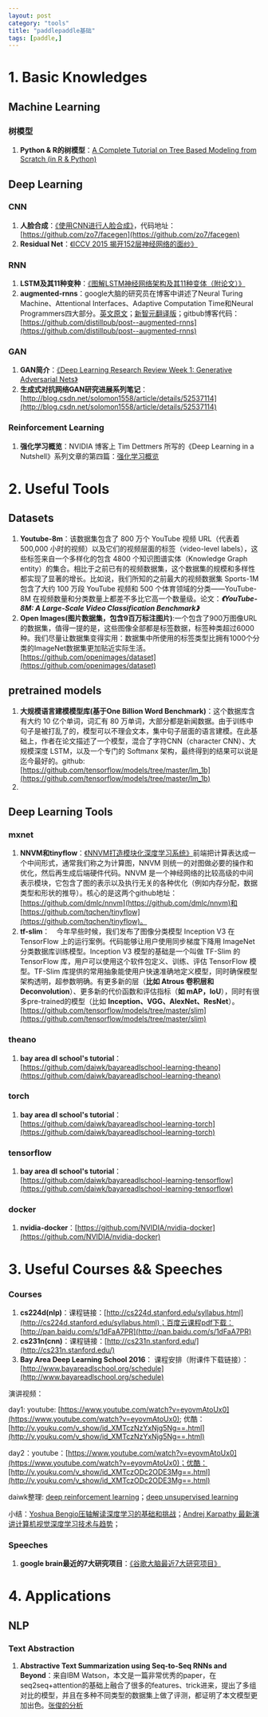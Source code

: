 ```yaml
---
layout: post
category: "tools"
title: "paddlepaddle基础"
tags: [paddle,]
---
```

# **1. Basic Knowledges**
 
## Machine Learning
 
### **树模型**
 
1. **Python & R的树模型**：[A Complete Tutorial on Tree Based Modeling from Scratch (in R & Python)](https://www.analyticsvidhya.com/blog/2016/04/complete-tutorial-tree-based-modeling-scratch-in-python) 

## Deep Learning 
 
### CNN
 
1. **人脸合成**：[《使用CNN进行人脸合成》](https://mp.weixin.qq.com/s?__biz=MzI3MTA0MTk1MA==&mid=2651987619&idx=2&sn=dfafcfe8956f4ca686532271cc1b0326&chksm=f1216a52c656e3446fe34187945a48e61ca49bdca187f5c56aab3d59829540e60645949856a4&mpshare=1&scene=1&srcid=1002uGDVOwvDY4eeWR5mzos9&pass_ticket=lD2bnuoAxxbEWgy8KxGVnWVzLL%2FeiSX9MsE68ZdaZQzVoXKXHlCJQ3sVCfTnR7MQ#rd)，代码地址：[https://github.com/zo7/facegen](https://github.com/zo7/facegen)
2. **Residual Net**：[《ICCV 2015 揭开152层神经网络的面纱》](https://mp.weixin.qq.com/s?__biz=MzAwMjM3MTc5OA==&mid=402120336&idx=1&sn=4bdc7abbfe47bc342c86129e1a18ff34&scene=18&mpshare=1&scene=1&srcid=1002wbRSWdlbb0r77vY5iWAo&pass_ticket=DoiMlYDlmCK%2FTS99n6JzBzzsHdN7QoyC81j%2BvUNHFkqqmuADrJsZlH0yXSTgpVEB#rd)
 
### RNN
 
1. **LSTM及其11种变种**：[《图解LSTM神经网络架构及其11种变体（附论文）》](https://mp.weixin.qq.com/s?__biz=MzA3MzI4MjgzMw==&mid=2650719562&idx=1&sn=ad6693cdeaa18034ed1c53271f642ef7&chksm=871b0134b06c8822bf89781a81081c161eb82b06d0c20b655bd7b991202d363b6c233ef137ff&scene=0&pass_ticket=lD2bnuoAxxbEWgy8KxGVnWVzLL%2FeiSX9MsE68ZdaZQzVoXKXHlCJQ3sVCfTnR7MQ#rd)
2. **augmented-rnns**：google大脑的研究员在博客中讲述了Neural Turing Machine、Attentional Interfaces、Adaptive Computation Time和Neural Programmers四大部分。[英文原文](http://distill.pub/2016/augmented-rnns/)；[新智元翻译版](https://mp.weixin.qq.com/s?__biz=MzI3MTA0MTk1MA==&mid=2651986905&idx=4&sn=dcfdeb7c92826c0603569d5a86025536&chksm=f1216f28c656e63e309d7c92fd06a1c67ac96ebea2a8c6f90169cd944876fb367a8bf819b4f4&mpshare=1&scene=1&srcid=1002ho2GSC2PTnFhFUio3EYj&pass_ticket=DoiMlYDlmCK%2FTS99n6JzBzzsHdN7QoyC81j%2BvUNHFkqqmuADrJsZlH0yXSTgpVEB#rd)；gitbub博客代码：[https://github.com/distillpub/post--augmented-rnns](https://github.com/distillpub/post--augmented-rnns)
 
### GAN
 
1. **GAN简介**：[《Deep Learning Research Review Week 1: Generative Adversarial Nets》](https://adeshpande3.github.io/adeshpande3.github.io/Deep-Learning-Research-Review-Week-1-Generative-Adversarial-Nets)
2. **生成式对抗网络GAN研究进展系列笔记**：[http://blog.csdn.net/solomon1558/article/details/52537114](http://blog.csdn.net/solomon1558/article/details/52537114)
 
### Reinforcement Learning
 
1. **强化学习概览**：NVIDIA 博客上 Tim Dettmers 所写的《Deep Learning in a Nutshell》系列文章的第四篇：[强化学习概览](https://mp.weixin.qq.com/s?__biz=MzA3MzI4MjgzMw==&mid=2650719294&idx=1&sn=f1a01cd6710e6ea9629619cd3324d102&chksm=871b0040b06c895642ff961a6fe81f05c5e9776aff5da4845f2d3d874f88213863afd2059833&mpshare=1&scene=1&srcid=1002mDtDsEDixxCswQJOs2rH&pass_ticket=DoiMlYDlmCK%2FTS99n6JzBzzsHdN7QoyC81j%2BvUNHFkqqmuADrJsZlH0yXSTgpVEB#rd)
 
# **2. Useful Tools**
 
## Datasets
 
1. **Youtube-8m**：该数据集包含了 800 万个 YouTube 视频 URL（代表着 500,000 小时的视频）以及它们的视频层面的标签（video-level labels），这些标签来自一个多样化的包含 4800 个知识图谱实体（Knowledge Graph entity）的集合。相比于之前已有的视频数据集，这个数据集的规模和多样性都实现了显著的增长。比如说，我们所知的之前最大的视频数据集 Sports-1M 包含了大约 100 万段 YouTube 视频和 500 个体育领域的分类——YouTube-8M 在视频数量和分类数量上都差不多比它高一个数量级。论文：***《YouTube-8M: A Large-Scale Video Classification Benchmark》***
2. **Open Images(图片数据集，包含9百万标注图片)**:一个包含了900万图像URL的数据集，值得一提的是，这些图像全部都是标签数据，标签种类超过6000种。我们尽量让数据集变得实用：数据集中所使用的标签类型比拥有1000个分类的ImageNet数据集更加贴近实际生活。 [https://github.com/openimages/dataset](https://github.com/openimages/dataset)

## pretrained models

1. **大规模语言建模模型库(基于One Billion Word Benchmark)**：这个数据库含有大约 10 亿个单词，词汇有 80 万单词，大部分都是新闻数据。由于训练中句子是被打乱了的，模型可以不理会文本，集中句子层面的语言建模。在此基础上，作者在论文描述了一个模型，混合了字符CNN（character CNN）、大规模深度 LSTM，以及一个专门的 Softmanx 架构，最终得到的结果可以说是迄今最好的。github:[https://github.com/tensorflow/models/tree/master/lm_1b](https://github.com/tensorflow/models/tree/master/lm_1b)
2. 
 
## Deep Learning Tools
 
### mxnet
1. **NNVM和tinyflow**：[《NNVM打造模块化深度学习系统》](https://mp.weixin.qq.com/s?__biz=MzA3MzI4MjgzMw==&mid=2650719529&idx=3&sn=6992a6067c79349583762cb28eecda89&chksm=871b0157b06c8841587bdfb992c19290c8d66386a6f8accdf70998ce3f86b36330219c09672d&scene=0&pass_ticket=lD2bnuoAxxbEWgy8KxGVnWVzLL%2FeiSX9MsE68ZdaZQzVoXKXHlCJQ3sVCfTnR7MQ#rd)前端把计算表达成一个中间形式，通常我们称之为计算图，NNVM 则统一的对图做必要的操作和优化，然后再生成后端硬件代码。NNVM 是一个神经网络的比较高级的中间表示模块，它包含了图的表示以及执行无关的各种优化（例如内存分配，数据类型和形状的推导）。核心的是这两个github地址：[https://github.com/dmlc/nnvm](https://github.com/dmlc/nnvm)和[https://github.com/tqchen/tinyflow](https://github.com/tqchen/tinyflow)。
2. **tf-slim**：　今年早些时候，我们发布了图像分类模型 Inception V3 在 TensorFlow 上的运行案例。代码能够让用户使用同步梯度下降用 ImageNet 分类数据库训练模型。Inception V3 模型的基础是一个叫做 TF-Slim 的 TensorFlow 库，用户可以使用这个软件包定义、训练、评估 TensorFlow 模型。TF-Slim 库提供的常用抽象能使用户快速准确地定义模型，同时确保模型架构透明，超参数明确。有更多新的层（**比如 Atrous 卷积层和 Deconvolution**）、更多新的代价函数和评估指标（**如 mAP，IoU**），同时有很多pre-trained的模型（比如 **Inception、VGG、AlexNet、ResNet**）。	[https://github.com/tensorflow/models/tree/master/slim](https://github.com/tensorflow/models/tree/master/slim)

### theano
1. **bay area dl school's tutorial**：[https://github.com/daiwk/bayareadlschool-learning-theano](https://github.com/daiwk/bayareadlschool-learning-theano)

### torch
1. **bay area dl school's tutorial**：[https://github.com/daiwk/bayareadlschool-learning-torch](https://github.com/daiwk/bayareadlschool-learning-torch)

### tensorflow
1. **bay area dl school's tutorial**：[https://github.com/daiwk/bayareadlschool-learning-tensorflow](https://github.com/daiwk/bayareadlschool-learning-tensorflow)

### docker
1. **nvidia-docker**：[https://github.com/NVIDIA/nvidia-docker](https://github.com/NVIDIA/nvidia-docker)

 
# **3. Useful Courses && Speeches**
 
### Courses
1. **cs224d(nlp)**：课程链接：[http://cs224d.stanford.edu/syllabus.html](http://cs224d.stanford.edu/syllabus.html)；百度云课程pdf下载：[http://pan.baidu.com/s/1dFaA7PR](http://pan.baidu.com/s/1dFaA7PR)
2. **cs231n(cnn)**：课程链接：[http://cs231n.stanford.edu/](http://cs231n.stanford.edu/)
3. **Bay Area Deep Learning School 2016**：
课程安排（附课件下载链接）：
[http://www.bayareadlschool.org/schedule](http://www.bayareadlschool.org/schedule)

演讲视频：

day1: youtube: [https://www.youtube.com/watch?v=eyovmAtoUx0](https://www.youtube.com/watch?v=eyovmAtoUx0); 优酷：[http://v.youku.com/v_show/id_XMTczNzYxNjg5Ng==.html](http://v.youku.com/v_show/id_XMTczNzYxNjg5Ng==.html)

day2：youtube：[https://www.youtube.com/watch?v=eyovmAtoUx0](https://www.youtube.com/watch?v=eyovmAtoUx0)；优酷：[http://v.youku.com/v_show/id_XMTczODc2ODE3Mg==.html](http://v.youku.com/v_show/id_XMTczODc2ODE3Mg==.html)

daiwk整理: [deep reinforcement learning](http://pan.baidu.com/s/1mim7A2G)；[deep unsupervised learning](http://pan.baidu.com/s/1o8tVcue)

小结：[Yoshua Bengio压轴解读深度学习的基础和挑战](https://mp.weixin.qq.com/s?__biz=MzA3MzI4MjgzMw==&mid=2650719442&idx=1&sn=ff9f8412f08dbb8e52cb1fdb748e5a4e&chksm=871b00acb06c89ba46582fe5c481a5bc93a69cca5e1eb9f0d86d03db99cb9db3b1c8fdaabde4&mpshare=1&scene=1&srcid=092660FGFS96T6aIXG9i1pI0&pass_ticket=DoiMlYDlmCK%2FTS99n6JzBzzsHdN7QoyC81j%2BvUNHFkqqmuADrJsZlH0yXSTgpVEB#rd)；[Andrej Karpathy 最新演讲计算机视觉深度学习技术与趋势](https://mp.weixin.qq.com/s?__biz=MzI3MTA0MTk1MA==&mid=2651987425&idx=1&sn=e5d4bb50352bf536d786bacb4cb16258&chksm=f1216910c656e006cdc2de9aa4cdf19b82f4dd79bb1ede4710f8876056381655e339a57b0bea&mpshare=1&scene=1&srcid=1002SLviFNa9PO6AXaJghl00&pass_ticket=DoiMlYDlmCK%2FTS99n6JzBzzsHdN7QoyC81j%2BvUNHFkqqmuADrJsZlH0yXSTgpVEB#rd)；

### Speeches
1. **google brain最近的7大研究项目**：[《谷歌大脑最近7大研究项目》](https://mp.weixin.qq.com/s?__biz=MzI3MTA0MTk1MA==&mid=2651987619&idx=1&sn=3f24b3384a9b10fce2001f4074b789ee&chksm=f1216a52c656e344b1f449f384fe0f41461c9e72992946a1b79c2d1d996eb4bef73e27e04f6c&scene=0&pass_ticket=lD2bnuoAxxbEWgy8KxGVnWVzLL%2FeiSX9MsE68ZdaZQzVoXKXHlCJQ3sVCfTnR7MQ#rd)


# 4. **Applications**
 
## NLP

### Text Abstraction
1. **Abstractive Text Summarization using Seq-to-Seq RNNs and Beyond**：来自IBM Watson，本文是一篇非常优秀的paper，在seq2seq+attention的基础上融合了很多的features、trick进来，提出了多组对比的模型，并且在多种不同类型的数据集上做了评测，都证明了本文模型更加出色。[张俊的分析](https://mp.weixin.qq.com/s?__biz=MzIwMTc4ODE0Mw==&mid=2247483777&idx=1&sn=d766a3dec1761bab4186cf89ce8a8723&mpshare=1&scene=1&srcid=0919dvXyKB1zjz6S543FH1Ib&pass_ticket=DoiMlYDlmCK%2FTS99n6JzBzzsHdN7QoyC81j%2BvUNHFkqqmuADrJsZlH0yXSTgpVEB#rd)
